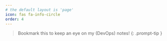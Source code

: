 ```yaml
---
# the default layout is 'page'
icon: fas fa-info-circle
order: 4
---
```


> Bookmark this to keep an eye on my (DevOps) notes!
{: .prompt-tip }

